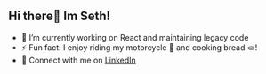 ## Hi there👋 Im Seth!
- 🔭 I’m currently working on React and maintaining legacy code
- ⚡ Fun fact: I enjoy riding my motorcycle 🛵 and cooking bread 🫓!
- 🔗 Connect with me on [LinkedIn](https://www.linkedin.com/in/seth-pattee-39279426b/)
<!--
**SethPattee/SethPattee** is a ✨ _special_ ✨ repository because its `README.md` (this file) appears on your GitHub profile.

Here are some ideas to get you started:

- 🔭 I’m currently working on ...
- 🌱 I’m currently learning ...
- 👯 I’m looking to collaborate on ...
- 🤔 I’m looking for help with ...
- 💬 Ask me about ...
- 📫 How to reach me: 
- 😄 Pronouns: ...
- ⚡ Fun fact: ...
-->
